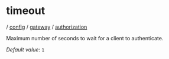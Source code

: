# timeout

/ [config](/reference/server-config/index.md) / [gateway](/reference/server-config/config/gateway/index.md) / [authorization](/reference/server-config/config/gateway/authorization/index.md) 

Maximum number of seconds to wait for a client to authenticate.

*Default value*: `1`
